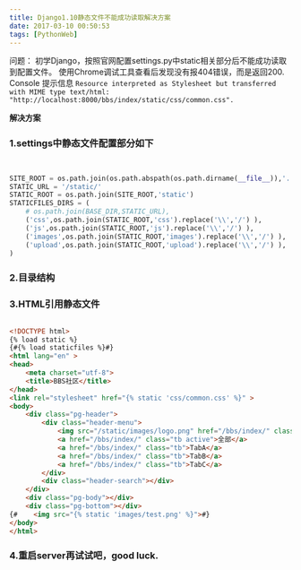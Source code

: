 ```yaml
---
title: Django1.10静态文件不能成功读取解决方案
date: 2017-03-10 00:50:53
tags: [PythonWeb]
---
```


问题：
初学Django，按照官网配置settings.py中static相关部分后不能成功读取到配置文件。
使用Chrome调试工具查看后发现没有报404错误，而是返回200.
Console  提示信息
`
Resource interpreted as Stylesheet but transferred with MIME type text/html: "http://localhost:8000/bbs/index/static/css/common.css".
`

<!--more-->

**解决方案**
### 1.settings中静态文件配置部分如下
```python


SITE_ROOT = os.path.join(os.path.abspath(os.path.dirname(__file__)),'..')  
STATIC_URL = '/static/'  
STATIC_ROOT = os.path.join(SITE_ROOT,'static')  
STATICFILES_DIRS = (  
    # os.path.join(BASE_DIR,STATIC_URL),  
    ('css',os.path.join(STATIC_ROOT,'css').replace('\\','/') ),  
    ('js',os.path.join(STATIC_ROOT,'js').replace('\\','/') ),  
    ('images',os.path.join(STATIC_ROOT,'images').replace('\\','/') ),  
    ('upload',os.path.join(STATIC_ROOT,'upload').replace('\\','/') ),  
)
 ```
### 2.目录结构
### 3.HTML引用静态文件
```html

<!DOCTYPE html>  
{% load static %}  
{#{% load staticfiles %}#}  
<html lang="en" >  
<head>  
    <meta charset="utf-8">  
    <title>BBS社区</title>  
</head>  
<link rel="stylesheet" href="{% static 'css/common.css' %}" >  
<body>  
    <div class="pg-header">  
        <div class="header-menu">  
            <img src="/static/images/logo.png" href="/bbs/index/" class="digg-logo"></img>  
            <a href="/bbs/index/" class="tb active">全部</a>  
            <a href="/bbs/index/" class="tb">TabA</a>  
            <a href="/bbs/index/" class="tb">TabB</a>  
            <a href="/bbs/index/" class="tb">TabC</a>  
        </div>  
        <div class="header-search"></div>  
    </div>  
    <div class="pg-body"></div>  
    <div class="pg-bottom"></div>  
{#    <img src="{% static 'images/test.png' %}">#}  
</body>  
</html>  

```

### 4.重启server再试试吧，good luck.

